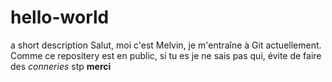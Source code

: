 # hello-world
a short description
Salut, moi c'est Melvin, je m'entraîne à Git actuellement.
Comme ce repositery est en public, si tu es je ne sais pas qui, évite de faire des *conneries* stp **merci**
